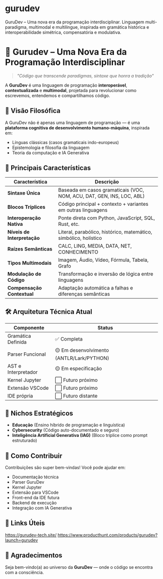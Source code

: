 # gurudev
GuruDev – Uma nova era da programação interdisciplinar. Linguagem multi-paradigma, multimodal e multilingue, inspirada em gramática histórica e interoperabilidade simétrica, compensatória e modulativa.
# 🧭 Gurudev – Uma Nova Era da Programação Interdisciplinar

> *"Código que transcende paradigmas, sintaxe que honra a tradição"*

A **GuruDev** é uma linguagem de programação **interoperável**, **contextualizada** e **multimodal**, projetada para revolucionar como escrevemos, entendemos e compartilhamos código.

## 🧠 Visão Filosófica

A GuruDev não é apenas uma linguagem de programação — é uma **plataforma cognitiva de desenvolvimento humano-máquina**, inspirada em:
- Línguas clássicas (casos gramaticais indo-europeus)
- Epistemologia e filosofia da linguagem
- Teoria da computação e IA Generativa

## 🧩 Principais Características

| Característica | Descrição |
|----------------|-----------|
| **Sintaxe Única** | Baseada em casos gramaticais (VOC, NOM, ACU, DAT, GEN, INS, LOC, ABL) |
| **Blocos Tríplices** | Código principal + contexto + variantes em outras linguagens |
| **Interoperação Nativa** | Ponte direta com Python, JavaScript, SQL, Rust, etc. |
| **Níveis de Interpretação** | Literal, parabólico, histórico, matemático, simbólico, holístico |
| **Raízes Semânticas** | CALC, LING, MEDIA, DATA, NET, CONHECIMENTO |
| **Tipos Multimodais** | Imagem, Áudio, Vídeo, Fórmula, Tabela, Grafo |
| **Modulação de Código** | Transformação e inversão de lógica entre linguagens |
| **Compensação Contextual** | Adaptação automática a falhas e diferenças semânticas |

## 🛠️ Arquitetura Técnica Atual

| Componente | Status |
|------------|--------|
| Gramática Definida | ✅ Completa |
| Parser Funcional | 🟡 Em desenvolvimento (ANTLR/Lark/PYTHON) |
| AST e Interpretador | 🟡 Em especificação |
| Kernel Jupyter | ⬜ Futuro próximo |
| Extensão VSCode | ⬜ Futuro próximo |
| IDE própria | ⬜ Futuro distante |

## 🎯 Nichos Estratégicos

- **Educação** (Ensino híbrido de programação e linguística)
- **Cybersecurity** (Código auto-documentado e seguro)
- **Inteligência Artificial Generativa (IAG)** (Bloco tríplice como prompt estruturado)

## 🧪 Como Contribuir

Contribuições são super bem-vindas! Você pode ajudar em:
- Documentação técnica
- Parser GuruDev
- Kernel Jupyter
- Extensão para VSCode
- Front-end da IDE futura
- Backend de execução
- Integração com IA Generativa

## 🔗 Links Úteis

https://gurudev-tech.site/
https://www.producthunt.com/products/gurudev?launch=gurudev

## 🙏 Agradecimentos

Seja bem-vindo(a) ao universo da **GuruDev** — onde o código se encontra com a consciência.
